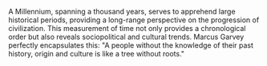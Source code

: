 
A Millennium, spanning a thousand years, serves to apprehend large historical periods, providing a long-range perspective on the progression of civilization. This measurement of time not only provides a chronological order but also reveals sociopolitical and cultural trends. Marcus Garvey perfectly encapsulates this: "A people without the knowledge of their past history, origin and culture is like a tree without roots."

